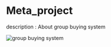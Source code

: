 # Meta_project
description : About group buying system


![group buying system](https://youtu.be/NEHkwC0LWcw)
